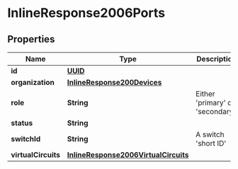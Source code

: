 
# InlineResponse2006Ports

## Properties
Name | Type | Description | Notes
------------ | ------------- | ------------- | -------------
**id** | [**UUID**](UUID.md) |  |  [optional]
**organization** | [**InlineResponse200Devices**](InlineResponse200Devices.md) |  |  [optional]
**role** | **String** | Either &#39;primary&#39; or &#39;secondary&#39;. |  [optional]
**status** | **String** |  |  [optional]
**switchId** | **String** | A switch &#39;short ID&#39; |  [optional]
**virtualCircuits** | [**InlineResponse2006VirtualCircuits**](InlineResponse2006VirtualCircuits.md) |  |  [optional]



